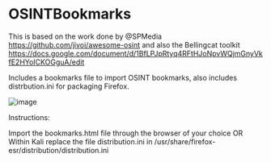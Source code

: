 # OSINTBookmarks

This is based on the work done by @SPMedia https://github.com/jivoi/awesome-osint and also the Bellingcat toolkit https://docs.google.com/document/d/1BfLPJpRtyq4RFtHJoNpvWQjmGnyVkfE2HYoICKOGguA/edit

Includes a bookmarks file to import OSINT bookmarks, also includes distrbution.ini for packaging Firefox.

![image](https://user-images.githubusercontent.com/23207476/75099744-24cdf200-5615-11ea-92e3-a09b7e60f950.png)

Instructions:

Import the bookmarks.html file through the browser of your choice OR
Within Kali replace the file distribution.ini in /usr/share/firefox-esr/distribution/distribution.ini
